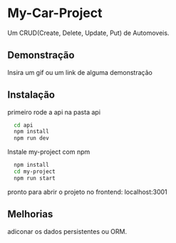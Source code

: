 
# My-Car-Project

Um CRUD(Create, Delete, Update, Put) de Automoveis.


## Demonstração

Insira um gif ou um link de alguma demonstração


## Instalação


primeiro rode a api na pasta api 

```bash
  cd api
  npm install
  npm run dev  
```

Instale my-project com npm

```bash
  npm install
  cd my-project
  npm run start 
```

pronto para abrir o projeto no frontend: localhost:3001
    
## Melhorias

adiconar os dados persistentes ou ORM.